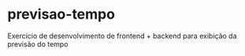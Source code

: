 # previsao-tempo
Exercício de desenvolvimento de frontend + backend para exibição da previsão do tempo
